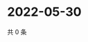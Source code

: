 # 2022-05-30

共 0 条

<!-- BEGIN WEIBO -->
<!-- 最后更新时间 Mon May 30 2022 21:40:15 GMT+0800 (China Standard Time) -->

<!-- END WEIBO -->
